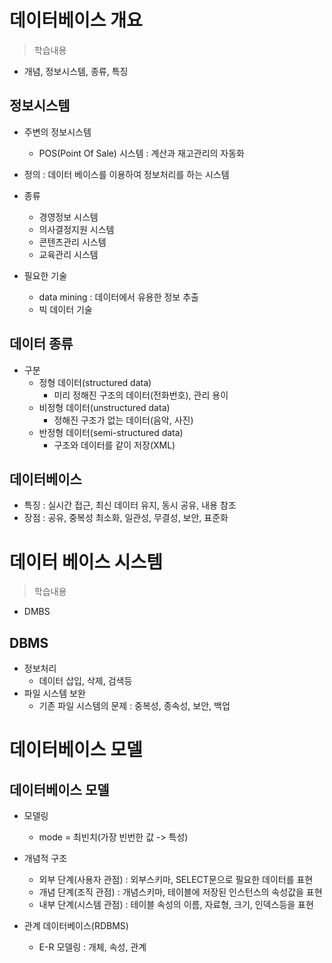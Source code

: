 # 데이터베이스 개요
> 학습내용
- 개념, 정보시스템, 종류, 특징

## 정보시스템
- 주변의 정보시스템
    - POS(Point Of Sale) 시스템 : 계산과 재고관리의 자동화

- 정의 : 데이터 베이스를 이용하여 정보처리를 하는 시스템
- 종류
    - 경영정보 시스템  
    - 의사결정지원 시스템
    - 콘텐츠관리 시스템
    - 교육관리 시스템

- 필요한 기술
    - data mining : 데이터에서 유용한 정보 추출
    - 빅 데이터 기술 

## 데이터 종류
- 구분
    - 정형 데이터(structured data)
        - 미리 정해진 구조의 데이터(전화번호), 관리 용이
    - 비정형 데이터(unstructured data)
        - 정해진 구조가 없는 데이터(음악, 사진)
    - 반정형 데이터(semi-structured data)
        - 구조와 데이터를 같이 저장(XML)

## 데이터베이스
- 특징 : 실시간 접근, 최신 데이터 유지, 동시 공유, 내용 참조
- 장점 : 공유, 중복성 최소화, 일관성, 무결성, 보안, 표준화

# 데이터 베이스 시스템
> 학습내용
- DMBS

## DBMS
- 정보처리
    - 데이터 삽입, 삭제, 검색등
- 파일 시스템 보완
    - 기존 파일 시스템의 문제 : 중복성, 종속성, 보안, 백업


# 데이터베이스 모델
## 데이터베이스 모델
- 모델링
    - mode = 최빈치(가장 빈번한 값 -> 특성)

- 개념적 구조
    - 외부 단계(사용자 관점) : 외부스키마, SELECT문으로 필요한 데이터를 표현
    - 개념 단계(조직 관점) : 개념스키마, 테이블에 저장된 인스턴스의 속성값을 표현
    - 내부 단계(시스템 관점) : 테이블 속성의 이름, 자료형, 크기, 인덱스등을 표현

- 관계 데이터베이스(RDBMS)
    - E-R 모델링 : 개체, 속성, 관계
